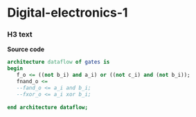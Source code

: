 # Digital-electronics-1
### H3 text


**Source code**
```vhdl
architecture dataflow of gates is 
begin
   f_o <= ((not b_i) and a_i) or ((not c_i) and (not b_i));
   fnand_o <=
   --fand_o <= a_i and b_i;
   --fxor_o <= a_i xor b_i;
  
end architecture dataflow;

```
